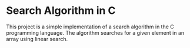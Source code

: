 # Search Algorithm in C
This project is a simple implementation of a search algorithm in the C programming language. The algorithm searches for a given element in an array using linear search.
